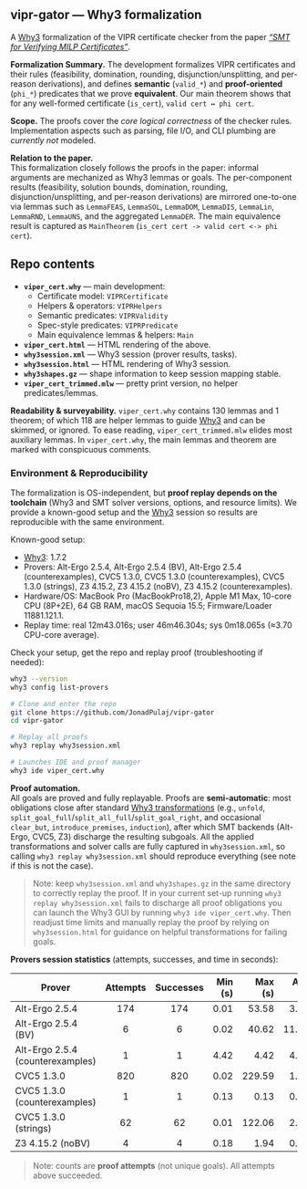 ## vipr-gator — Why3 formalization

A [Why3](https://www.why3.org/) formalization of the VIPR certificate checker from the paper [*“SMT for Verifying MILP Certificates”*](https://arxiv.org/pdf/2312.10420). 

**Formalization Summary.**
The development formalizes VIPR certificates and their rules (feasibility, domination, rounding, disjunction/unsplitting, and per-reason derivations), and defines **semantic** (`valid_*`) and **proof-oriented** (`phi_*`) predicates that we prove **equivalent**. Our main theorem shows that for any well-formed certificate (`is_cert`), `valid cert ↔ phi cert`. 

**Scope.** 
The proofs cover the *core logical correctness* of the checker rules. Implementation aspects such as parsing, file I/O, and CLI plumbing are *currently not* modeled.

**Relation to the paper.**  
This formalization closely follows the proofs in the paper: informal arguments are mechanized as Why3 lemmas or goals. The per-component results (feasibility, solution bounds, domination, rounding, disjunction/unsplitting, and per-reason derivations) are mirrored one-to-one via lemmas such as `LemmaFEAS`, `LemmaSOL`, `LemmaDOM`, `LemmaDIS`, `LemmaLin`, `LemmaRND`, `LemmaUNS`, and the aggregated `LemmaDER`. The main equivalence result is captured as `MainTheorem` (`is_cert cert -> valid cert <-> phi cert`).

## Repo contents

- **`viper_cert.why`** — main development:
  - Certificate model: `VIPRCertificate`
  - Helpers & operators: `VIPRHelpers`
  - Semantic predicates: `VIPRValidity`
  - Spec-style predicates: `VIPRPredicate`
  - Main equivalence lemmas & helpers: `Main`
- **`viper_cert.html`** — HTML rendering of the above.
- **`why3session.xml`** — Why3 session (prover results, tasks).
- **`why3session.html`** — HTML rendering of Why3 session.
- **`why3shapes.gz`** — shape information to keep session mapping stable.
- **`viper_cert_trimmed.mlw`** — pretty print version, no helper predicates/lemmas.

**Readability & surveyability.**
`viper_cert.why` contains 130 lemmas and 1 theorem; of which 118 are helper lemmas to guide [Why3](https://www.why3.org/) and can be skimmed, or ignored. To ease reading, `viper_cert_trimmed.mlw` elides most auxiliary lemmas. In `viper_cert.why`, the main lemmas and theorem are marked with conspicuous comments.

### Environment & Reproducibility

The formalization is OS-independent, but **proof replay depends on the toolchain** (Why3 and SMT solver versions, options, and resource limits). We provide a known-good setup and the [Why3](https://www.why3.org/) session so results are reproducible with the same environment.

Known-good setup:
- [Why3](https://www.why3.org/doc/install.html): 1.7.2
- Provers: Alt-Ergo 2.5.4, Alt-Ergo 2.5.4 (BV), Alt-Ergo 2.5.4 (counterexamples), CVC5 1.3.0, CVC5 1.3.0 (counterexamples), CVC5 1.3.0 (strings), Z3 4.15.2, Z3 4.15.2 (noBV), Z3 4.15.2 (counterexamples).
- Hardware/OS: MacBook Pro (MacBookPro18,2), Apple M1 Max, 10-core CPU (8P+2E), 64 GB RAM, macOS Sequoia 15.5; Firmware/Loader 11881.121.1.
- Replay time: real 12m43.016s; user 46m46.304s; sys 0m18.065s (≈3.70 CPU-core average).


Check your setup, get the repo and replay proof (troubleshooting if needed):
```bash
why3 --version
why3 config list-provers

# Clone and enter the repo
git clone https://github.com/JonadPulaj/vipr-gator 
cd vipr-gator

# Replay all proofs 
why3 replay why3session.xml

# Launches IDE and proof manager
why3 ide viper_cert.why

```
**Proof automation.**  
All goals are proved and fully replayable. Proofs are **semi-automatic**: most obligations close after standard [Why3 transformations](https://www.why3.org/doc/technical.html) (e.g., `unfold`, `split_goal_full`/`split_all_full`/`split_goal_right`, and occasional `clear_but`, `introduce_premises`, `induction`), after which SMT backends (Alt-Ergo, CVC5, Z3) discharge the resulting subgoals. All the applied transformations and solver calls are fully captured in `why3session.xml`, so calling `why3 replay why3session.xml` should reproduce everything (see note if this is not the case).
> Note: keep `why3session.xml` and `why3shapes.gz` in the same directory to correctly replay the proof. If in your current set-up running `why3 replay why3session.xml` fails to discharge all proof obligations you can launch the Why3 GUI by running `why3 ide viper_cert.why`. Then readjust time limits and manually replay the proof by relying on `why3session.html` for guidance on helpful transformations for failing goals.

**Provers session statistics** (attempts, successes, and time in seconds):

| Prover                           | Attempts | Successes | Min (s) | Max (s) | Avg (s) |
| -------------------------------- | :------: | :-------: | ------: | ------: | ------: |
| Alt-Ergo 2.5.4                   |    174   |    174    |    0.01 |   53.58 |    3.33 |
| Alt-Ergo 2.5.4 (BV)              |     6    |     6     |    0.02 |   40.62 |   11.98 |
| Alt-Ergo 2.5.4 (counterexamples) |     1    |     1     |    4.42 |    4.42 |    4.42 |
| CVC5 1.3.0                       |    820   |    820    |    0.02 |  229.59 |    1.87 |
| CVC5 1.3.0 (counterexamples)     |     1    |     1     |    0.13 |    0.13 |    0.13 |
| CVC5 1.3.0 (strings)             |    62    |     62    |    0.01 |  122.06 |    2.44 |
| Z3 4.15.2 (noBV)                 |     4    |     4     |    0.18 |    1.94 |    0.64 |


> Note: counts are **proof attempts** (not unique goals). All attempts above succeeded.
